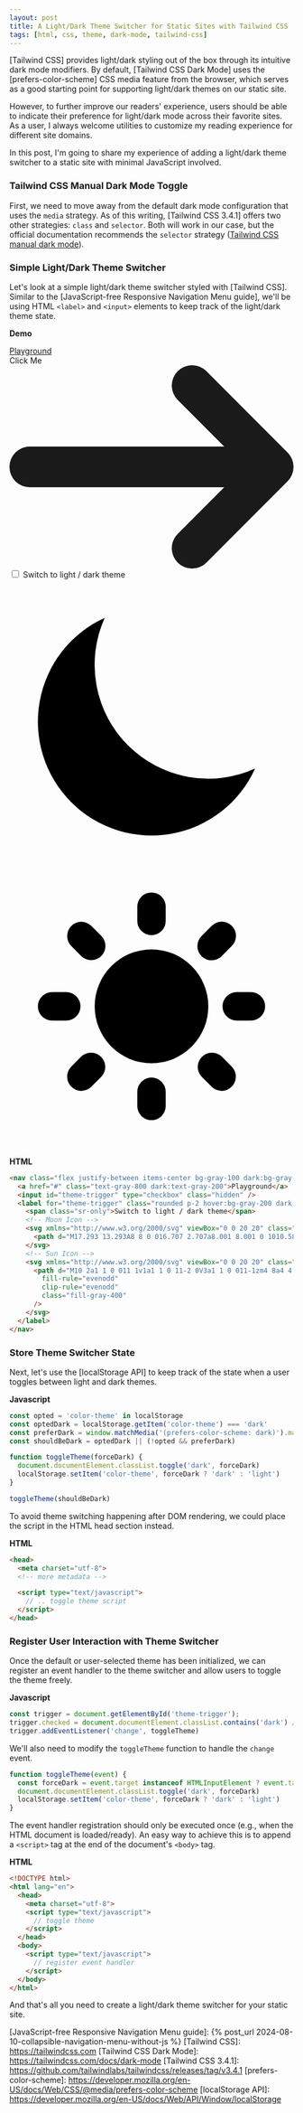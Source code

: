 ```yaml
---
layout: post
title: A Light/Dark Theme Switcher for Static Sites with Tailwind CSS
tags: [html, css, theme, dark-mode, tailwind-css]
---
```


[Tailwind CSS] provides light/dark styling out of the box through its intuitive dark mode modifiers. By default, 
[Tailwind CSS Dark Mode] uses the [prefers-color-scheme] CSS media feature from the browser, which serves as a good starting point for supporting light/dark themes on our static site.

However, to further improve our readers' experience, users should be able to indicate their preference for light/dark mode across their favorite sites. As a user, I always welcome utilities to customize my reading experience for different site domains.

In this post, I'm going to share my experience of adding a light/dark theme switcher to a static site with minimal JavaScript involved.

### Tailwind CSS Manual Dark Mode Toggle

First, we need to move away from the default dark mode configuration that uses the `media` strategy. 
As of this writing, [Tailwind CSS 3.4.1] offers two other strategies: `class` and `selector`. Both will work in our case, but the official documentation recommends the `selector` strategy ([Tailwind CSS manual dark mode](https://tailwindcss.com/docs/dark-mode#toggling-dark-mode-manually)).

### Simple Light/Dark Theme Switcher

Let's look at a simple light/dark theme switcher styled with [Tailwind CSS]. Similar to the [JavaScript-free Responsive Navigation Menu guide], we'll be using HTML `<label>` and `<input>` elements to keep track of the light/dark theme state.

**Demo**
<div class="not-prose group/demo">
  <nav class="flex justify-between items-center bg-gray-50 group-[.dark]/demo:bg-gray-800 p-4 border border-2 rounded-lg border-gray-200 dark:border-gray-700">
    <a href="#" class="text-gray-800 group-[.dark]/demo:text-gray-200">Playground</a>
    <div class="flex gap-x-2">
      <div class="inline-flex items-center font-semibold text-cyan-600 group-[.dark]/demo:text-cyan-400">
        Click Me
        <svg class="rtl:rotate-180 size-4 ms-2" xmlns="http://www.w3.org/2000/svg" fill="none" viewBox="0 0 14 10">
          <path stroke="currentColor" stroke-linecap="round" stroke-linejoin="round" stroke-width="2" d="M1 5h12m0 0L9 1m4 4L9 9"/>
        </svg>
      </div>
      <input id="theme-trigger" type="checkbox" class="hidden" />
      <label for="theme-trigger" class="rounded p-2 hover:bg-gray-100 group-[.dark]/demo:hover:bg-gray-700">
        <span class="sr-only">Switch to light / dark theme</span>
        <!-- Moon Icon -->
        <svg xmlns="http://www.w3.org/2000/svg" viewBox="0 0 20 20" class="size-6 group-[.dark]/demo:hidden">
          <path d="M17.293 13.293A8 8 0 016.707 2.707a8.001 8.001 0 1010.586 10.586z" class="fill-gray-500"/>
        </svg>
        <!-- Sun Icon -->
        <svg xmlns="http://www.w3.org/2000/svg" viewBox="0 0 20 20" class="size-6 hidden group-[.dark]/demo:block">
          <path d="M10 2a1 1 0 011 1v1a1 1 0 11-2 0V3a1 1 0 011-1zm4 8a4 4 0 11-8 0 4 4 0 018 0zm-.464 4.95l.707.707a1 1 0 001.414-1.414l-.707-.707a1 1 0 00-1.414 1.414zm2.12-10.607a1 1 0 010 1.414l-.706.707a1 1 0 11-1.414-1.414l.707-.707a1 1 0 011.414 0zM17 11a1 1 0 100-2h-1a1 1 0 100 2h1zm-7 4a1 1 0 011 1v1a1 1 0 11-2 0v-1a1 1 0 011-1zM5.05 6.464A1 1 0 106.465 5.05l-.708-.707a1 1 0 00-1.414 1.414l.707.707zm1.414 8.486l-.707.707a1 1 0 01-1.414-1.414l.707-.707a1 1 0 011.414 1.414zM4 11a1 1 0 100-2H3a1 1 0 000 2h1z"
            fill-rule="evenodd"
            clip-rule="evenodd"
            class="fill-gray-400"
          />
        </svg>
      </label>
    </div>
  </nav>
  <script>
    const trigger = document.getElementById('theme-trigger');
    const demo = trigger.closest('.not-prose')
    function triggerTheme(event) {
      const forceDark = event.target instanceof HTMLInputElement ? event.target.checked : !!event
      demo.classList.toggle('dark', forceDark)
    }
    trigger.addEventListener('change', triggerTheme)
    trigger.checked = demo.classList.contains('dark')
  </script>
</div>

**HTML**
```html
<nav class="flex justify-between items-center bg-gray-100 dark:bg-gray-800">
  <a href="#" class="text-gray-800 dark:text-gray-200">Playground</a>
  <input id="theme-trigger" type="checkbox" class="hidden" />
  <label for="theme-trigger" class="rounded p-2 hover:bg-gray-200 dark:hover:bg-gray-700">
    <span class="sr-only">Switch to light / dark theme</span>
    <!-- Moon Icon -->
    <svg xmlns="http://www.w3.org/2000/svg" viewBox="0 0 20 20" class="size-6 dark:hidden">
      <path d="M17.293 13.293A8 8 0 016.707 2.707a8.001 8.001 0 1010.586 10.586z" class="fill-gray-500"/>
    </svg>
    <!-- Sun Icon -->
    <svg xmlns="http://www.w3.org/2000/svg" viewBox="0 0 20 20" class="size-6 hidden dark:block">
      <path d="M10 2a1 1 0 011 1v1a1 1 0 11-2 0V3a1 1 0 011-1zm4 8a4 4 0 11-8 0 4 4 0 018 0zm-.464 4.95l.707.707a1 1 0 001.414-1.414l-.707-.707a1 1 0 00-1.414 1.414zm2.12-10.607a1 1 0 010 1.414l-.706.707a1 1 0 11-1.414-1.414l.707-.707a1 1 0 011.414 0zM17 11a1 1 0 100-2h-1a1 1 0 100 2h1zm-7 4a1 1 0 011 1v1a1 1 0 11-2 0v-1a1 1 0 011-1zM5.05 6.464A1 1 0 106.465 5.05l-.708-.707a1 1 0 00-1.414 1.414l.707.707zm1.414 8.486l-.707.707a1 1 0 01-1.414-1.414l.707-.707a1 1 0 011.414 1.414zM4 11a1 1 0 100-2H3a1 1 0 000 2h1z"
        fill-rule="evenodd"
        clip-rule="evenodd"
        class="fill-gray-400"
      />
    </svg>
  </label>
</nav>
```

### Store Theme Switcher State

Next, let's use the [localStorage API] to keep track of the state when a user toggles between light and dark themes.

**Javascript**
```js
const opted = 'color-theme' in localStorage
const optedDark = localStorage.getItem('color-theme') === 'dark'
const preferDark = window.matchMedia('(prefers-color-scheme: dark)').matches
const shouldBeDark = optedDark || (!opted && preferDark)

function toggleTheme(forceDark) {
  document.documentElement.classList.toggle('dark', forceDark)
  localStorage.setItem('color-theme', forceDark ? 'dark' : 'light')
}

toggleTheme(shouldBeDark)
```

To avoid theme switching happening after DOM rendering, we could place the script in the HTML head section instead.

**HTML**
```html
<head>
  <meta charset="utf-8">
  <!-- more metadata -->

  <script type="text/javascript">
    // .. toggle theme script
  </script>
</head>
```

### Register User Interaction with Theme Switcher

Once the default or user-selected theme has been initialized, we can register an event handler to the theme switcher and allow users to toggle the theme freely.

**Javascript**

```js
const trigger = document.getElementById('theme-trigger');
trigger.checked = document.documentElement.classList.contains('dark') // assign initial state to the trigger element
trigger.addEventListener('change', toggleTheme)
```

We'll also need to modify the `toggleTheme` function to handle the `change` event.

```js
function toggleTheme(event) {
  const forceDark = event.target instanceof HTMLInputElement ? event.target.checked : !!event
  document.documentElement.classList.toggle('dark', forceDark)
  localStorage.setItem('color-theme', forceDark ? 'dark' : 'light')
}
```

The event handler registration should only be executed once (e.g., when the HTML document is loaded/ready). An easy way to achieve this is to append a `<script>` tag at the end of the document's `<body>` tag.

**HTML**
```html
<!DOCTYPE html>
<html lang="en">
  <head>
    <meta charset="utf-8">
    <script type="text/javascript">
      // toggle theme
    </script>
  </head>
  <body>
    <script type="text/javascript">
      // register event handler
    </script>
  </body>
</html>
```

And that's all you need to create a light/dark theme switcher for your static site.

[JavaScript-free Responsive Navigation Menu guide]: {% post_url 2024-08-10-collapsible-navigation-menu-without-js %}
[Tailwind CSS]: https://tailwindcss.com
[Tailwind CSS Dark Mode]: https://tailwindcss.com/docs/dark-mode
[Tailwind CSS 3.4.1]: https://github.com/tailwindlabs/tailwindcss/releases/tag/v3.4.1
[prefers-color-scheme]: https://developer.mozilla.org/en-US/docs/Web/CSS/@media/prefers-color-scheme
[localStorage API]: https://developer.mozilla.org/en-US/docs/Web/API/Window/localStorage